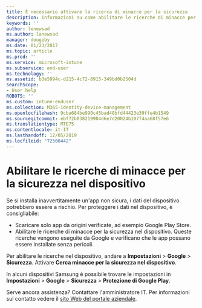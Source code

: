 ```yaml
---
title: È necessario attivare la ricerca di minacce per la sicurezza
description: Informazioni su come abilitare le ricerche di minacce per la sicurezza nel dispositivo
keywords: ''
author: lenewsad
ms.author: lanewsad
manager: dougeby
ms.date: 01/23/2017
ms.topic: article
ms.prod: ''
ms.service: microsoft-intune
ms.subservice: end-user
ms.technology: ''
ms.assetid: b3e5994c-d215-4c72-8915-349bd0b2504d
searchScope:
- User help
ROBOTS: ''
ms.custom: intune-enduser
ms.collection: M365-identity-device-management
ms.openlocfilehash: 9cba684be990c45bad48bfd44423e39ffe4b1549
ms.sourcegitcommit: ebf72b038219904d6e7d20024b107f4aa68f57e6
ms.translationtype: MTE75
ms.contentlocale: it-IT
ms.lasthandoff: 12/05/2019
ms.locfileid: "72500442"
---
```

# <a name="enable-security-threat-scans-on-your-device"></a>Abilitare le ricerche di minacce per la sicurezza nel dispositivo 
Se si installa inavvertitamente un'app non sicura, i dati del dispositivo potrebbero essere a rischio. Per proteggere i dati nel dispositivo, è consigliabile: 

* Scaricare solo app da origini verificate, ad esempio Google Play Store.  
* Abilitare le ricerche di minacce per la sicurezza nel dispositivo. Queste ricerche vengono eseguite da Google e verificano che le app possano essere installate senza pericoli.  

Per abilitare le ricerche nel dispositivo, andare a **Impostazioni** > **Google** > **Sicurezza**. Attivare **Cerca minacce per la sicurezza nel dispositivo**.  

In alcuni dispositivi Samsung è possibile trovare le impostazioni in **Impostazioni** > **Google** > **Sicurezza** > **Protezione di Google Play**.

Serve ancora assistenza? Contattare l'amministratore IT. Per informazioni sul contatto vedere il [sito Web del portale aziendale](https://go.microsoft.com/fwlink/?linkid=2010980). 
